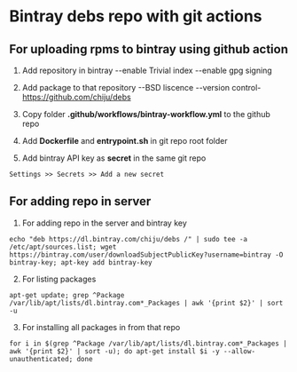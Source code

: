 # Bintray debs repo with git actions

## For uploading rpms to bintray using github action
1) Add repository in bintray 
--enable Trivial index
--enable gpg signing

2) Add package to that repository
--BSD liscence
--version control-https://github.com/chiju/debs

3) Copy folder **.github/workflows/bintray-workflow.yml** to the github repo

4) Add **Dockerfile** and **entrypoint.sh** in git repo root folder

5) Add bintray API key as **secret** in the same git repo
```
Settings >> Secrets >> Add a new secret
```

## For adding repo in server

1) For adding repo in the server and bintray key
```shell
echo "deb https://dl.bintray.com/chiju/debs /" | sudo tee -a /etc/apt/sources.list; wget https://bintray.com/user/downloadSubjectPublicKey?username=bintray -O bintray-key; apt-key add bintray-key
```

2) For listing packages
```shell
apt-get update; grep ^Package /var/lib/apt/lists/dl.bintray.com*_Packages | awk '{print $2}' | sort -u
```
3) For installing all packages in from that repo
```shell
for i in $(grep ^Package /var/lib/apt/lists/dl.bintray.com*_Packages | awk '{print $2}' | sort -u); do apt-get install $i -y --allow-unauthenticated; done
```